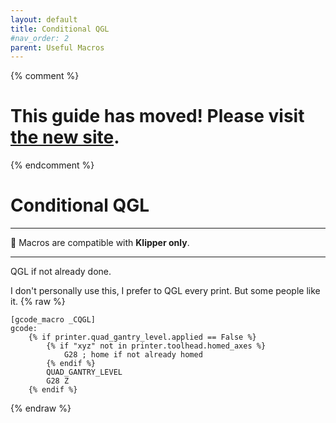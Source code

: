 ```yaml
---
layout: default
title: Conditional QGL
#nav_order: 2
parent: Useful Macros
---
```

{% comment %} 
# This guide has moved! Please visit [the new site](http://ellis3dp.com/Print-Tuning-Guide/).
{% endcomment %}
# Conditional QGL
---
:dizzy: Macros are compatible with **Klipper only**.

---
QGL if not already done.

I don't personally use this, I prefer to QGL every print. But some people like it.
{% raw %}
```
[gcode_macro _CQGL]
gcode:
    {% if printer.quad_gantry_level.applied == False %}
        {% if "xyz" not in printer.toolhead.homed_axes %}
            G28 ; home if not already homed
        {% endif %}
        QUAD_GANTRY_LEVEL
        G28 Z
    {% endif %}
```
{% endraw %}